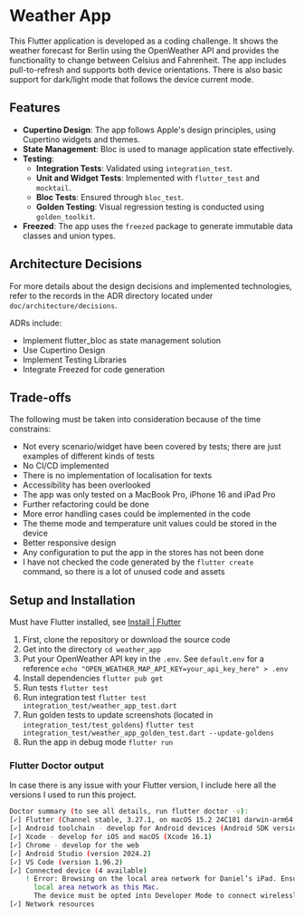 # Weather App

This Flutter application is developed as a coding challenge. It shows the weather forecast for Berlin using the OpenWeather API and provides the functionality to change between Celsius and Fahrenheit. The app includes pull-to-refresh and supports both device orientations. There is also basic support for dark/light mode that follows the device current mode.

## Features

- **Cupertino Design**: The app follows Apple's design principles, using Cupertino widgets and themes.
- **State Management**: Bloc is used to manage application state effectively.
- **Testing**:
  - **Integration Tests**: Validated using `integration_test`.
  - **Unit and Widget Tests**: Implemented with `flutter_test` and `mocktail`.
  - **Bloc Tests**: Ensured through `bloc_test`.
  - **Golden Testing**: Visual regression testing is conducted using `golden_toolkit`.
- **Freezed**: The app uses the `freezed` package to generate immutable data classes and union types.

## Architecture Decisions

For more details about the design decisions and implemented technologies, refer to the records in the ADR directory located under `doc/architecture/decisions`.

ADRs include:

- Implement flutter_bloc as state management solution
- Use Cupertino Design
- Implement Testing Libraries
- Integrate Freezed for code generation

## Trade-offs

The following must be taken into consideration because of the time constrains:

- Not every scenario/widget have been covered by tests; there are just examples of different kinds of tests
- No CI/CD implemented
- There is no implementation of localisation for texts
- Accessibility has been overlooked
- The app was only tested on a MacBook Pro, iPhone 16 and iPad Pro
- Further refactoring could be done
- More error handling cases could be implemented in the code
- The theme mode and temperature unit values could be stored in the device
- Better responsive design
- Any configuration to put the app in the stores has not been done
- I have not checked the code generated by the `flutter create` command, so there is a lot of unused code and assets

## Setup and Installation

Must have Flutter installed, see [Install | Flutter](https://docs.flutter.dev/get-started/install)

1) First, clone the repository or download the source code
2) Get into the directory
`cd weather_app`
3) Put your OpenWeather API key in the `.env`. See `default.env` for a reference
`echo "OPEN_WEATHER_MAP_API_KEY=your_api_key_here" > .env`
4) Install dependencies
`flutter pub get`
5) Run tests
`flutter test`
6) Run integration test
`flutter test integration_test/weather_app_test.dart`
7) Run golden tests to update screenshots (located in `integration_test/test_goldens`)
`flutter test integration_test/weather_app_golden_test.dart --update-goldens`
8) Run the app in debug mode
`flutter run`

### Flutter Doctor output

In case there is any issue with your Flutter version, I include here all the versions I used to run this project.

```BASH
Doctor summary (to see all details, run flutter doctor -v):
[✓] Flutter (Channel stable, 3.27.1, on macOS 15.2 24C101 darwin-arm64, locale en-DE)
[✓] Android toolchain - develop for Android devices (Android SDK version 34.0.0)
[✓] Xcode - develop for iOS and macOS (Xcode 16.1)
[✓] Chrome - develop for the web
[✓] Android Studio (version 2024.2)
[✓] VS Code (version 1.96.2)
[✓] Connected device (4 available)
    ! Error: Browsing on the local area network for Daniel’s iPad. Ensure the device is unlocked and attached with a cable or associated with the same
      local area network as this Mac.
      The device must be opted into Developer Mode to connect wirelessly. (code -27)
[✓] Network resources
```
